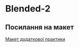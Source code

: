 # Blended-2

## Посилання на макет

[Макет додаткової практики](<https://www.figma.com/file/KEzbAHCqqotFz7EzUAMBbj/Britlex-Language-School-(Copy)?node-id=0%3A1>)
